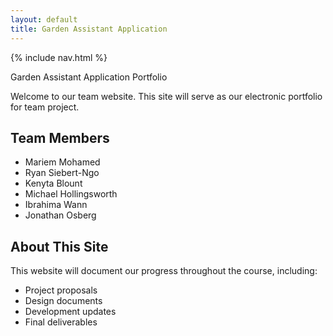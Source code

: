 ```yaml
---
layout: default
title: Garden Assistant Application
---
```

<link rel="stylesheet" href="{{ site.baseurl }}/assets/css/custom.css">

<!-- NAV BAR (manual) -->
{% include nav.html %}

Garden Assistant Application Portfolio

Welcome to our team website. This site will serve as our electronic portfolio for team project.

## Team Members 
- Mariem Mohamed
- Ryan Siebert-Ngo 
- Kenyta Blount
- Michael Hollingsworth
- Ibrahima Wann
- Jonathan Osberg


## About This Site
This website will document our progress throughout the course, including:
- Project proposals
- Design documents
- Development updates
- Final deliverables
 
